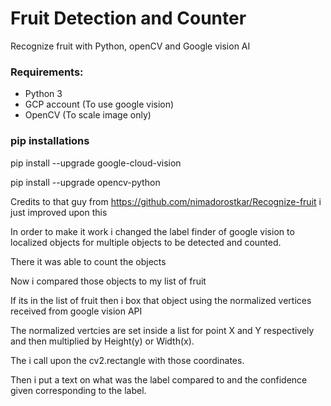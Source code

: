# Fruit Detection and Counter
Recognize fruit with Python, openCV and Google vision AI


### Requirements:
- Python 3
- GCP account (To use google vision)
- OpenCV (To scale image only)

### pip installations
pip install --upgrade google-cloud-vision

pip install --upgrade opencv-python


Credits to that guy from https://github.com/nimadorostkar/Recognize-fruit
i just improved upon this

In order to make it work i changed the label finder of google vision to localized objects for multiple objects to be detected and counted.

There it was able to count the objects

Now i compared those objects to my list of fruit 

If its in the list of fruit then i box that object using the normalized vertices received from google vision API 

The normalized vertcies are set inside a list for point X and Y respectively and then multiplied by Height(y) or Width(x).

The i call upon the cv2.rectangle with those coordinates.

Then i put a text on what was the label compared to and the confidence given corresponding to the label.




